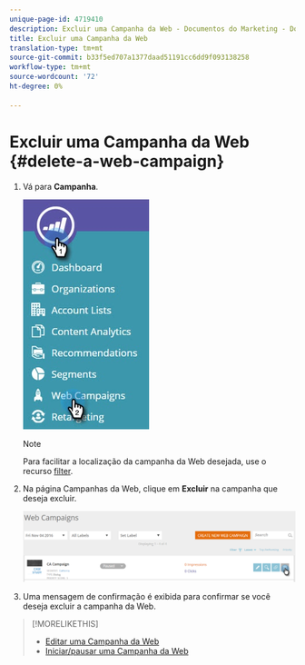 ```yaml
---
unique-page-id: 4719410
description: Excluir uma Campanha da Web - Documentos do Marketing - Documentação do produto
title: Excluir uma Campanha da Web
translation-type: tm+mt
source-git-commit: b33f5ed707a1377daad51191cc6dd9f093138258
workflow-type: tm+mt
source-wordcount: '72'
ht-degree: 0%

---
```



# Excluir uma Campanha da Web {#delete-a-web-campaign}

1. Vá para **Campanha**.

   ![](assets/web-campaigns-hand-3.jpg)

   >[!NOTE]
   >
   >Para facilitar a localização da campanha da Web desejada, use o recurso [filter](/help/marketo/product-docs/web-personalization/working-with-web-campaigns/filter-web-campaigns.md).

1. Na página Campanhas da Web, clique em **Excluir** na campanha que deseja excluir.

   ![](assets/web-campaigns-1-delete-hand-1.png)

1. Uma mensagem de confirmação é exibida para confirmar se você deseja excluir a campanha da Web.

>[!MORELIKETHIS]
>
>* [Editar uma Campanha da Web](/help/marketo/product-docs/web-personalization/working-with-web-campaigns/edit-an-existing-web-campaign.md)
>* [Iniciar/pausar uma Campanha da Web](/help/marketo/product-docs/web-personalization/working-with-web-campaigns/launch-pause-a-web-campaign.md)


